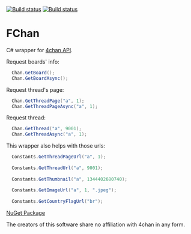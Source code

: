 [![Build status](https://ci.appveyor.com/api/projects/status/7jnipq5kkf97m74k?svg=true)](https://ci.appveyor.com/project/gabrielgio/fchan-library)
[![Build status](https://img.shields.io/nuget/v/fchan.library.svg)](https://www.nuget.org/packages/fchan.library)
# FChan
C# wrapper for [4chan API](https://github.com/4chan/4chan-API).

Request boards' info:
```C#
  Chan.GetBoard();
  Chan.GetBoardAsync();
```

Request thread's page:
```C#
  Chan.GetThreadPage("a", 1);
  Chan.GetThreadPageAsync("a", 1);
```

Request thread:
```C#
  Chan.GetThread("a", 9001);
  Chan.GetThreadAsync("a", 1);
```

This wrapper also helps with those urls:
```C#
  Constants.GetThreadPageUrl("a", 1);
  
  Constants.GetThreadUrl("a", 9001);
  
  Constants.GetThumbnail("a", 1344402680740);
  
  Constants.GetImageUrl("a", 1, ".jpeg");
  
  Constants.GetCountryFlagUrl("br");
```

[NuGet Package](https://www.nuget.org/packages/FChan.Library/)

The creators of this software share no affiliation with 4chan in any form.
